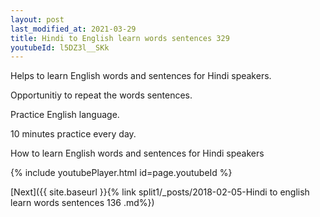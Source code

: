 ```yaml
---
layout: post
last_modified_at: 2021-03-29
title: Hindi to English learn words sentences 329 
youtubeId: l5DZ3l__SKk
---
```

 
 
Helps to learn English words and sentences for Hindi speakers.

Opportunitiy to repeat the words sentences. 

Practice English language. 
 
10 minutes practice every day. 
 
How to learn English words and sentences for Hindi speakers 
 
{% include youtubePlayer.html id=page.youtubeId %}
 
 
[Next]({{ site.baseurl }}{% link  split1/_posts/2018-02-05-Hindi to english learn words sentences 136 .md%})
 
